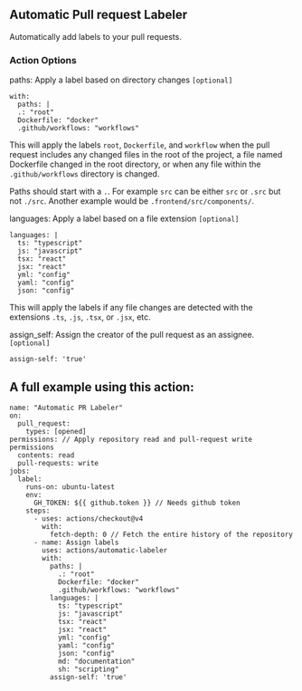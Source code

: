 
## Automatic Pull request Labeler

Automatically add labels to your pull requests.

### Action Options

paths: Apply a label based on directory changes ```[optional]```
```
with:
  paths: |
  .: "root"
  Dockerfile: "docker"
  .github/workflows: "workflows"
```

This will apply the labels ```root```, ```Dockerfile```, and ```workflow``` when the pull request includes any changed files in the root of the project, a file named Dockerfile changed in the root directory, or when any file within the ```.github/workflows``` directory is changed.

Paths should start with a ```.```. For example ```src``` can be either ```src``` or ```.src``` but not ```./src```. Another example would be ```.frontend/src/components/```.

languages: Apply a label based on a file extension ```[optional]```
```
languages: |
  ts: "typescript"
  js: "javascript"
  tsx: "react"
  jsx: "react"
  yml: "config"
  yaml: "config"
  json: "config"
```
This will apply the labels if any file changes are detected with the extensions ```.ts```, ```.js```, ```.tsx```, or ```.jsx```, etc.

assign_self: Assign the creator of the pull request as an assignee. ```[optional]```
```
assign-self: 'true' 
```

## A full example using this action:
```
name: "Automatic PR Labeler"
on:
  pull_request:
    types: [opened]
permissions: // Apply repository read and pull-request write permissions
  contents: read
  pull-requests: write
jobs:
  label:
    runs-on: ubuntu-latest
    env:
      GH_TOKEN: ${{ github.token }} // Needs github token
    steps:
      - uses: actions/checkout@v4
        with:
          fetch-depth: 0 // Fetch the entire history of the repository
      - name: Assign labels
        uses: actions/automatic-labeler
        with:
          paths: |
            .: "root"
            Dockerfile: "docker"
            .github/workflows: "workflows"
          languages: |
            ts: "typescript"
            js: "javascript"
            tsx: "react"
            jsx: "react"
            yml: "config"
            yaml: "config"
            json: "config"
            md: "documentation"
            sh: "scripting"
          assign-self: 'true'
```


